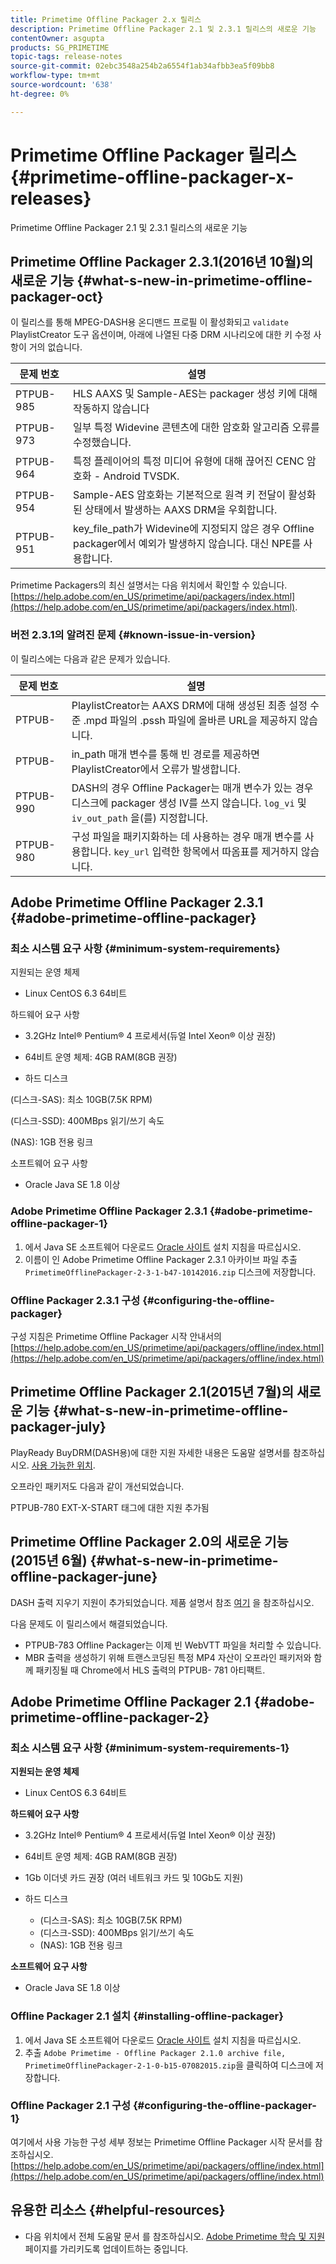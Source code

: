 ```yaml
---
title: Primetime Offline Packager 2.x 릴리스
description: Primetime Offline Packager 2.1 및 2.3.1 릴리스의 새로운 기능
contentOwner: asgupta
products: SG_PRIMETIME
topic-tags: release-notes
source-git-commit: 02ebc3548a254b2a6554f1ab34afbb3ea5f09bb8
workflow-type: tm+mt
source-wordcount: '638'
ht-degree: 0%

---
```


# Primetime Offline Packager 릴리스 {#primetime-offline-packager-x-releases}

Primetime Offline Packager 2.1 및 2.3.1 릴리스의 새로운 기능

## Primetime Offline Packager 2.3.1(2016년 10월)의 새로운 기능  {#what-s-new-in-primetime-offline-packager-oct}

이 릴리스를 통해 MPEG-DASH용 온디맨드 프로필 이 활성화되고 `validate` PlaylistCreator 도구 옵션이며, 아래에 나열된 다중 DRM 시나리오에 대한 키 수정 사항이 거의 없습니다.

| **문제 번호** | **설명** |
|---|---|
| PTPUB-985 | HLS AAXS 및 Sample-AES는 packager 생성 키에 대해 작동하지 않습니다 |
| PTPUB-973 | 일부 특정 Widevine 콘텐츠에 대한 암호화 알고리즘 오류를 수정했습니다. |
| PTPUB-964 | 특정 플레이어의 특정 미디어 유형에 대해 끊어진 CENC 암호화 - Android TVSDK. |
| PTPUB-954 | Sample-AES 암호화는 기본적으로 원격 키 전달이 활성화된 상태에서 발생하는 AAXS DRM을 우회합니다. |
| PTPUB-951 | key_file_path가 Widevine에 지정되지 않은 경우 Offline packager에서 예외가 발생하지 않습니다. 대신 NPE를 사용합니다. |

Primetime Packagers의 최신 설명서는 다음 위치에서 확인할 수 있습니다. [https://help.adobe.com/en_US/primetime/api/packagers/index.html](https://help.adobe.com/en_US/primetime/api/packagers/index.html).

### 버전 2.3.1의 알려진 문제 {#known-issue-in-version}

이 릴리스에는 다음과 같은 문제가 있습니다.

| **문제 번호** | **설명** |
|---|---|
| PTPUB- | PlaylistCreator는 AAXS DRM에 대해 생성된 최종 설정 수준 .mpd 파일의 .pssh 파일에 올바른 URL을 제공하지 않습니다. |
| PTPUB- | in_path 매개 변수를 통해 빈 경로를 제공하면 PlaylistCreator에서 오류가 발생합니다. |
| PTPUB-990 | DASH의 경우 Offline Packager는 매개 변수가 있는 경우 디스크에 packager 생성 IV를 쓰지 않습니다. `log_vi` 및 `iv_out_path` 을(를) 지정합니다. |
| PTPUB-980 | 구성 파일을 패키지화하는 데 사용하는 경우 매개 변수를 사용합니다. `key_url` 입력한 항목에서 따옴표를 제거하지 않습니다. |

## Adobe Primetime Offline Packager 2.3.1 {#adobe-primetime-offline-packager}

### 최소 시스템 요구 사항 {#minimum-system-requirements}

지원되는 운영 체제

* Linux CentOS 6.3 64비트

하드웨어 요구 사항

* 3.2GHz Intel® Pentium® 4 프로세서(듀얼 Intel Xeon® 이상 권장)

* 64비트 운영 체제: 4GB RAM(8GB 권장)

* 하드 디스크

(디스크-SAS): 최소 10GB(7.5K RPM)

(디스크-SSD): 400MBps 읽기/쓰기 속도

(NAS): 1GB 전용 링크

소프트웨어 요구 사항

* Oracle Java SE 1.8 이상

### Adobe Primetime Offline Packager 2.3.1 {#adobe-primetime-offline-packager-1}

1. 에서 Java SE 소프트웨어 다운로드 [Oracle 사이트](https://www.oracle.com/technetwork/java/javase/downloads/index.html) 설치 지침을 따르십시오.
1. 이름이 인 Adobe Primetime Offline Packager 2.3.1 아카이브 파일 추출 `PrimetimeOfflinePackager-2-3-1-b47-10142016.zip` 디스크에 저장합니다.

### Offline Packager 2.3.1 구성 {#configuring-the-offline-packager}

구성 지침은 Primetime Offline Packager 시작 안내서의 [https://help.adobe.com/en_US/primetime/api/packagers/offline/index.html](https://help.adobe.com/en_US/primetime/api/packagers/offline/index.html)

## Primetime Offline Packager 2.1(2015년 7월)의 새로운 기능 {#what-s-new-in-primetime-offline-packager-july}

PlayReady BuyDRM(DASH용)에 대한 지원 자세한 내용은 도움말 설명서를 참조하십시오. [사용 가능한 위치](https://help.adobe.com/en_US/primetime/api/packagers/offline/index.html).

오프라인 패키저도 다음과 같이 개선되었습니다.

PTPUB-780 EXT-X-START 태그에 대한 지원 추가됨

## Primetime Offline Packager 2.0의 새로운 기능 (2015년 6월) {#what-s-new-in-primetime-offline-packager-june}

DASH 출력 지우기 지원이 추가되었습니다. 제품 설명서 참조 [여기](https://help.adobe.com/en_US/primetime/api/packagers/offline/index.html) 을 참조하십시오.

다음 문제도 이 릴리스에서 해결되었습니다.

* PTPUB-783 Offline Packager는 이제 빈 WebVTT 파일을 처리할 수 있습니다.
* MBR 출력을 생성하기 위해 트랜스코딩된 특정 MP4 자산이 오프라인 패키저와 함께 패키징될 때 Chrome에서 HLS 출력의 PTPUB- 781 아티팩트.

## Adobe Primetime Offline Packager 2.1 {#adobe-primetime-offline-packager-2}

### 최소 시스템 요구 사항 {#minimum-system-requirements-1}

**지원되는 운영 체제**

* Linux CentOS 6.3 64비트

**하드웨어 요구 사항**

* 3.2GHz Intel® Pentium® 4 프로세서(듀얼 Intel Xeon® 이상 권장)

* 64비트 운영 체제: 4GB RAM(8GB 권장)

* 1Gb 이더넷 카드 권장 (여러 네트워크 카드 및 10Gb도 지원)

* 하드 디스크

   * (디스크-SAS): 최소 10GB(7.5K RPM)
   * (디스크-SSD): 400MBps 읽기/쓰기 속도
   * (NAS): 1GB 전용 링크

**소프트웨어 요구 사항**

* Oracle Java SE 1.8 이상

### Offline Packager 2.1 설치 {#installing-offline-packager}

1. 에서 Java SE 소프트웨어 다운로드 [Oracle 사이트](https://www.oracle.com/technetwork/java/javase/downloads/index.html) 설치 지침을 따르십시오.
1. 추출 `Adobe Primetime - Offline Packager 2.1.0 archive file, PrimetimeOfflinePackager-2-1-0-b15-07082015.zip`을 클릭하여 디스크에 저장합니다.

### Offline Packager 2.1 구성 {#configuring-the-offline-packager-1}

여기에서 사용 가능한 구성 세부 정보는 Primetime Offline Packager 시작 문서를 참조하십시오. [https://help.adobe.com/en_US/primetime/api/packagers/offline/index.html](https://help.adobe.com/en_US/primetime/api/packagers/offline/index.html)

## 유용한 리소스 {#helpful-resources}

* 다음 위치에서 전체 도움말 문서 를 참조하십시오. [Adobe Primetime 학습 및 지원](https://helpx.adobe.com/support/primetime.html) 페이지를 가리키도록 업데이트하는 중입니다.
